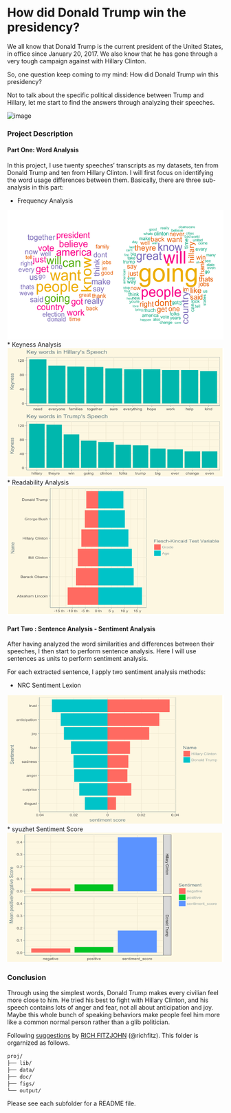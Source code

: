 
# How did Donald Trump win the presidency?
We all know that Donald Trump is the current president of the United States, in office since January 20, 2017. We also know that he has gone through a very tough campaign against with Hillary Clinton.

So, one question keep coming to my mind: How did Donald Trump win this presidency?

Not to talk about the specific political dissidence between Trump and Hillary, let me start to find the answers through analyzing their speeches.

![image](figs/title.jpg)

### Project Description

#### Part One: Word Analysis
In this project, I use twenty speeches’ transcripts as my datasets, ten from Donald Trump and ten from Hillary Clinton. I will first focus on identifying the word usage differences between them. Basically, there are three sub-analysis in this part:

* Frequency Analysis <br>
<img src="figs/1.jpg" width="512" height="300" />
* Keyness Analysis<br>
<img src="figs/2.jpg" width="512" height="300" />
* Readability Analysis<br>
<img src="figs/3.jpg" width="512" height="300" />

#### Part Two : Sentence Analysis - Sentiment Analysis
After having analyzed the word similarities and differences between their speeches, I then start to perform sentence analysis. Here I will use sentences as units to perform sentiment analysis.

For each extracted sentence, I apply two sentiment analysis methods:

* NRC Sentiment Lexion<br>
<img src="figs/4.jpg" width="512" height="300" />
* syuzhet Sentiment Score<br>
<img src="figs/5.jpg" width="512" height="300" />

### Conclusion
Through using the simplest words, Donald Trump makes every civilian feel more close to him. He tried his best to fight with Hillary Clinton, and his speech contains lots of anger and fear, not all about anticipation and joy. Maybe this whole bunch of speaking behaviors make people feel him more like a common normal person rather than a glib politician.






Following [suggestions](http://nicercode.github.io/blog/2013-04-05-projects/) by [RICH FITZJOHN](http://nicercode.github.io/about/#Team) (@richfitz). This folder is orgarnized as follows.


```
proj/
├── lib/
├── data/
├── doc/
├── figs/
└── output/
```

Please see each subfolder for a README file.
